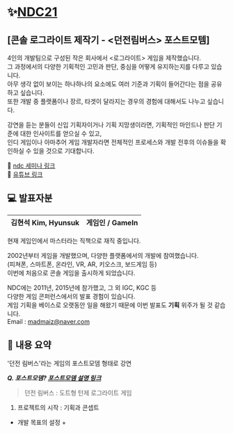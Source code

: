 # ✨[NDC21](https://ndc.nexon.com/session/sessionSchedule)

## [콘솔 로그라이트 제작기 - <던전림버스> 포스트모템]

4인의 개발팀으로 구성된 작은 회사에서 <로그라이트> 게임을 제작했습니다.   
그 과정에서의 다양한 기획적인 고민과 판단, 중심을 어떻게 유지하는지를 다루고 있습니다.   
아무 생각 없이 보이는 하나하나의 요소에도 여러 기준과 기획이 들어간다는 점을 공유하고 싶습니다.   
또한 개발 중 플랫폼이나 장르, 타겟이 달라지는 경우의 경험에 대해서도 나누고 싶습니다.   

강연을 듣는 분들이 신입 기획자이거나 기획 지망생이라면, 기획적인 마인드나 판단 기준에 대한 인사이트를 얻으실 수 있고,   
인디 게임이나 아마추어 게임 개발자라면 전체적인 프로세스와 개발 전후의 이슈들을 확인하실 수 있을 것으로 기대합니다.   

🔗 [ndc 세미나 링크](https://ndc.nexon.com/session/sessionView?sessNo=100007318)   
🔗 [유튜브 링크](https://youtu.be/Kue7rwq7oFE)   

## 💻 발표자분

|김현석 Kim, Hyunsuk|게임인 / GameIn|
|:-:|:-:|

현재 게임인에서 마스터라는 직책으로 재직 중입니다.   

2002년부터 게임을 개발했으며, 다양한 플랫폼에서의 개발에 참여했습니다.   
(피쳐폰, 스마트폰, 온라인, VR, AR, 키오스크, 보드게임 등)   
이번에 처음으로 콘솔 게임을 출시하게 되었습니다.   

NDC에는 2011년, 2015년에 참가했고, 그 외 IGC, KGC 등   
다양한 게임 콘퍼런스에서의 발표 경험이 있습니다.   
게임 기획을 베이스로 오랫동안 일을 해왔기 때문에 이번 발표도 **기획** 위주가 될 것 같습니다.   
Email : madmaiz@naver.com   

## 📌 내용 요약

'던전 림버스'라는 게임의 포스트모뎀 형태로 강연   

***Q. 포스트모뎀? [포스트모뎀 설명 링크](https://brunch.co.kr/@svillustrated/13)***   


>던전 림버스 : 도트형 턴제 로그라이트 게임

1. 프로젝트의 시작 : 기획과 콘셉트

* 개발 목표의 설정
  +  


